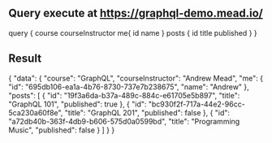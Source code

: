 ## Query execute at https://graphql-demo.mead.io/

query {
  course
  courseInstructor
  me{
    id
    name
  }
  posts {
    id
    title
    published
  }
}

## Result

{
  "data": {
    "course": "GraphQL",
    "courseInstructor": "Andrew Mead",
    "me": {
      "id": "695db106-ea1a-4b76-8730-737e7b238675",
      "name": "Andrew"
    },
    "posts": [
      {
        "id": "19f3a6da-b37a-489c-884c-e61705e5b897",
        "title": "GraphQL 101",
        "published": true
      },
      {
        "id": "bc930f2f-717a-44e2-96cc-5ca230a60f8e",
        "title": "GraphQL 201",
        "published": false
      },
      {
        "id": "a72db40b-363f-4db9-b606-575d0a0599bd",
        "title": "Programming Music",
        "published": false
      }
    ]
  }
}
